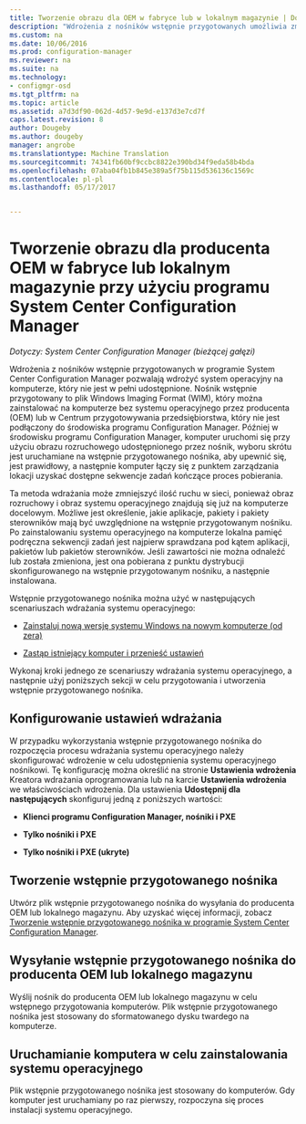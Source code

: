 ```yaml
---
title: Tworzenie obrazu dla OEM w fabryce lub w lokalnym magazynie | Dokumentacja firmy Microsoft
description: "Wdrożenia z nośników wstępnie przygotowanych umożliwia zmniejszenie ruchu w sieci, podczas wdrażania systemu operacyjnego na komputerze, który nie jest w pełni udostępnione."
ms.custom: na
ms.date: 10/06/2016
ms.prod: configuration-manager
ms.reviewer: na
ms.suite: na
ms.technology:
- configmgr-osd
ms.tgt_pltfrm: na
ms.topic: article
ms.assetid: a7d3df90-062d-4d57-9e9d-e137d3e7cd7f
caps.latest.revision: 8
author: Dougeby
ms.author: dougeby
manager: angrobe
ms.translationtype: Machine Translation
ms.sourcegitcommit: 74341fb60bf9ccbc8822e390bd34f9eda58b4bda
ms.openlocfilehash: 07aba04fb1b845e389a5f75b115d536136c1569c
ms.contentlocale: pl-pl
ms.lasthandoff: 05/17/2017


---
```

# <a name="create-an-image-for-an-oem-in-factory-or-a-local-depot-with-system-center-configuration-manager"></a>Tworzenie obrazu dla producenta OEM w fabryce lub lokalnym magazynie przy użyciu programu System Center Configuration Manager

*Dotyczy: System Center Configuration Manager (bieżącej gałęzi)*

Wdrożenia z nośników wstępnie przygotowanych w programie System Center Configuration Manager pozwalają wdrożyć system operacyjny na komputerze, który nie jest w pełni udostępnione. Nośnik wstępnie przygotowany to plik Windows Imaging Format (WIM), który można zainstalować na komputerze bez systemu operacyjnego przez producenta (OEM) lub w Centrum przygotowywania przedsiębiorstwa, który nie jest podłączony do środowiska programu Configuration Manager. Później w środowisku programu Configuration Manager, komputer uruchomi się przy użyciu obrazu rozruchowego udostępnionego przez nośnik, wyboru skrótu jest uruchamiane na wstępnie przygotowanego nośnika, aby upewnić się, jest prawidłowy, a następnie komputer łączy się z punktem zarządzania lokacji uzyskać dostępne sekwencje zadań kończące proces pobierania.


Ta metoda wdrażania może zmniejszyć ilość ruchu w sieci, ponieważ obraz rozruchowy i obraz systemu operacyjnego znajdują się już na komputerze docelowym. Możliwe jest określenie, jakie aplikacje, pakiety i pakiety sterowników mają być uwzględnione na wstępnie przygotowanym nośniku. Po zainstalowaniu systemu operacyjnego na komputerze lokalna pamięć podręczna sekwencji zadań jest najpierw sprawdzana pod kątem aplikacji, pakietów lub pakietów sterowników. Jeśli zawartości nie można odnaleźć lub została zmieniona, jest ona pobierana z punktu dystrybucji skonfigurowanego na wstępnie przygotowanym nośniku, a następnie instalowana.  

 Wstępnie przygotowanego nośnika można użyć w następujących scenariuszach wdrażania systemu operacyjnego:  

-   [Zainstaluj nową wersję systemu Windows na nowym komputerze (od zera)](install-new-windows-version-new-computer-bare-metal.md)  

-   [Zastąp istniejący komputer i przenieść ustawień](replace-an-existing-computer-and-transfer-settings.md)  

 Wykonaj kroki jednego ze scenariuszy wdrażania systemu operacyjnego, a następnie użyj poniższych sekcji w celu przygotowania i utworzenia wstępnie przygotowanego nośnika.  

## <a name="configure-deployment-settings"></a>Konfigurowanie ustawień wdrażania  
 W przypadku wykorzystania wstępnie przygotowanego nośnika do rozpoczęcia procesu wdrażania systemu operacyjnego należy skonfigurować wdrożenie w celu udostępnienia systemu operacyjnego nośnikowi. Tę konfigurację można określić na stronie **Ustawienia wdrożenia** Kreatora wdrażania oprogramowania lub na karcie **Ustawienia wdrożenia** we właściwościach wdrożenia.  Dla ustawienia **Udostępnij dla następujących** skonfiguruj jedną z poniższych wartości:  

-   **Klienci programu Configuration Manager, nośniki i PXE**  

-   **Tylko nośniki i PXE**  

-   **Tylko nośniki i PXE (ukryte)**  

## <a name="create-the-prestaged-media"></a>Tworzenie wstępnie przygotowanego nośnika  
 Utwórz plik wstępnie przygotowanego nośnika do wysyłania do producenta OEM lub lokalnego magazynu. Aby uzyskać więcej informacji, zobacz [Tworzenie wstępnie przygotowanego nośnika w programie System Center Configuration Manager](create-prestaged-media.md).  

## <a name="send-the-prestaged-media-file-to-the-oem-or-local-depot"></a>Wysyłanie wstępnie przygotowanego nośnika do producenta OEM lub lokalnego magazynu  
 Wyślij nośnik do producenta OEM lub lokalnego magazynu w celu wstępnego przygotowania komputerów. Plik wstępnie przygotowanego nośnika jest stosowany do sformatowanego dysku twardego na komputerze.  

## <a name="start-the-computer-to-install-the-operating-system"></a>Uruchamianie komputera w celu zainstalowania systemu operacyjnego  
 Plik wstępnie przygotowanego nośnika jest stosowany do komputerów. Gdy komputer jest uruchamiany po raz pierwszy, rozpoczyna się proces instalacji systemu operacyjnego.  

